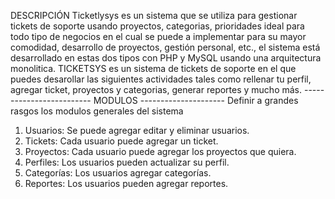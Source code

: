 DESCRIPCIÓN 
Ticketlysys es un sistema que se utiliza  para gestionar tickets de soporte usando proyectos, categorias, prioridades  ideal para todo tipo de negocios en el cual se puede a implementar para su mayor comodidad, desarrollo de proyectos, gestión personal, etc., el sistema está desarrollado en estas dos tipos con PHP y MySQL usando una arquitectura monolitica. 
TICKETSYS es un sistema de tickets de soporte en el que puedes desarollar las siguientes actividades tales como  rellenar tu perfil, agregar ticket, proyectos y categorias, generar reportes y mucho más.
------------------------- MODULOS --------------------- 
Definir a grandes rasgos los modulos generales del sistema
1.	Usuarios: Se puede agregar editar y eliminar usuarios.
2.	Tickets: Cada usuario puede agregar un ticket.
3.	Proyectos: Cada usuario puede agregar los proyectos que quiera.
4.	Perfiles: Los usuarios pueden actualizar su perfil.
5.	Categorías: Los usuarios agregar categorías.
6.	Reportes: Los usuarios pueden agregar reportes.
